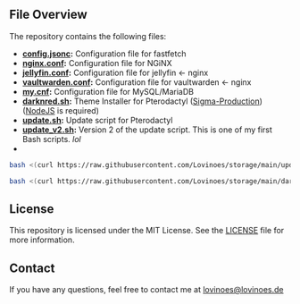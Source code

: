 ## File Overview

The repository contains the following files:
- **[config.jsonc](https://github.com/Lovinoes/storage/blob/main/config.jsonc):** Configuration file for fastfetch
- **[nginx.conf](https://github.com/Lovinoes/storage/blob/main/nginx.conf):** Configuration file for NGiNX
- **[jellyfin.conf](https://github.com/Lovinoes/storage/blob/main/jellyfin.conf):** Configuration file for jellyfin <- nginx
- **[vaultwarden.conf](https://github.com/Lovinoes/storage/blob/main/vaultwarden.conf):** Configuration file for vaultwarden <- nginx
- **[my.cnf](https://github.com/Lovinoes/storage/blob/main/my.cnf):** Configuration file for MySQL/MariaDB
- **[darknred.sh](https://github.com/Lovinoes/storage/blob/main/darknred.sh):** Theme Installer for Pterodactyl ([Sigma-Production](https://github.com/Sigma-Production/PteroFreeStuffinstaller/tree/v2.0?tab=readme-ov-file)) ([NodeJS](https://github.com/nodesource/distributions) is required)
- **[update.sh](https://github.com/Lovinoes/storage/blob/main/update.sh):** Update script for Pterodactyl
- **[update_v2.sh](https://github.com/Lovinoes/storage/blob/main/update_v2.sh):** Version 2 of the update script. This is one of my first Bash scripts. *lol*
- 
```bash
bash <(curl https://raw.githubusercontent.com/Lovinoes/storage/main/update.sh)
```
```bash
bash <(curl https://raw.githubusercontent.com/Lovinoes/storage/main/darknred.sh)
```

## License
This repository is licensed under the MIT License. See the [LICENSE](https://github.com/Lovinoes/storage/blob/main/LICENSE) file for more information.

## Contact
If you have any questions, feel free to contact me at lovinoes@lovinoes.de

